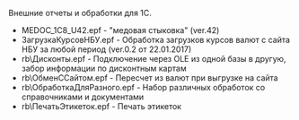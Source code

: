 Внешние отчеты и обработки для 1С.
- MEDOC_1С8_U42.epf - "медовая стыковка" (ver.42)
- ЗагрузкаКурсовНБУ.epf - Обработка загрузков курсов валют с сайта НБУ за любой период (ver.0.2 от 22.01.2017)
- rb\Дисконты.epf - Подключение через OLE из одной базы в другую, забор информации по дисконтным картам
- rb\ОбменССайтом.epf - Пересчет из валют при выгрузке на сайта
- rb\ОбработкаДляРазного.epf - Набор различных обработок со справочниками и документами
- rb\ПечатьЭтикеток.epf - Печать этикеток